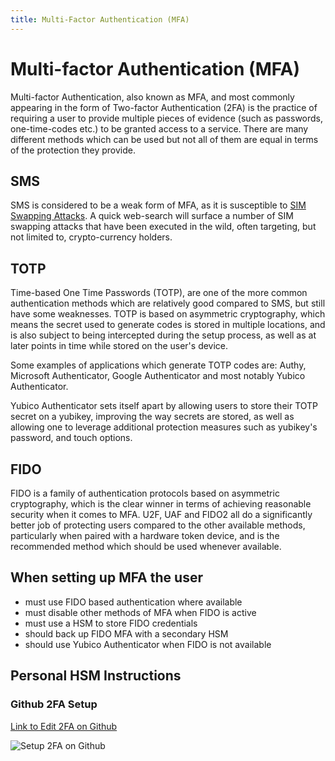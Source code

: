 ```yaml
---
title: Multi-Factor Authentication (MFA)
---
```


# Multi-factor Authentication (MFA)
Multi-factor Authentication, also known as MFA, and most commonly appearing in the form of Two-factor Authentication (2FA) is the practice of requiring a user to provide multiple pieces of evidence (such as passwords, one-time-codes etc.) to be granted access to a service. There are many different methods which can be used but not all of them are equal in terms of the protection they provide.

## SMS
SMS is considered to be a weak form of MFA, as it is susceptible to [SIM Swapping Attacks](https://en.wikipedia.org/wiki/SIM_swap_scam). A quick web-search will surface a number of SIM swapping attacks that have been executed in the wild, often targeting, but not limited to, crypto-currency holders.

## TOTP
Time-based One Time Passwords (TOTP), are one of the more common authentication methods which are relatively good compared to SMS, but still have some weaknesses. TOTP is based on asymmetric cryptography, which means the secret used to generate codes is stored in multiple locations, and is also subject to being intercepted during the setup process, as well as at later points in time while stored on the user's device.

Some examples of applications which generate TOTP codes are: Authy, Microsoft Authenticator, Google Authenticator and most notably Yubico Authenticator.

Yubico Authenticator sets itself apart by allowing users to store their TOTP secret on a yubikey, improving the way secrets are stored, as well as allowing one to leverage additional protection measures such as yubikey's password, and touch options.

## FIDO
FIDO is a family of authentication protocols based on asymmetric cryptography, which is the clear winner in terms of achieving reasonable security when it comes to MFA. U2F, UAF and FIDO2 all do a significantly better job of protecting users compared to the other available methods, particularly when paired with a hardware token device, and is the recommended method which should be used whenever available.

## When setting up MFA the user
* must use FIDO based authentication where available
* must disable other methods of MFA when FIDO is active
* must use a HSM to store FIDO credentials
* should back up FIDO MFA with a secondary HSM
* should use Yubico Authenticator when FIDO is not available

## Personal HSM Instructions

### Github 2FA Setup

[Link to Edit 2FA on Github](https://github.com/settings/two_factor_authentication/configure)

![Setup 2FA on Github](/img/github-2fa.gif)
